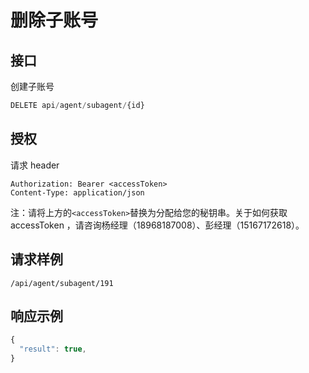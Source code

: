 # 删除子账号

## 接口

创建子账号

```javascript
DELETE api/agent/subagent/{id}
```

## 授权

请求 header

```http
Authorization: Bearer <accessToken>
Content-Type: application/json
```

注：请将上方的`<accessToken>`替换为分配给您的秘钥串。关于如何获取 accessToken ，请咨询杨经理（18968187008）、彭经理（15167172618）。

## 请求样例

```http
/api/agent/subagent/191
```

## 响应示例

```javascript
{
  "result": true,
}
```

